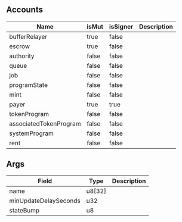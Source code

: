 

## Accounts
|Name|isMut|isSigner|Description|
|--|--|--|--|
| bufferRelayer | true | false |  |
| escrow | true | false |  |
| authority | false | false |  |
| queue | false | false |  |
| job | false | false |  |
| programState | false | false |  |
| mint | false | false |  |
| payer | true | true |  |
| tokenProgram | false | false |  |
| associatedTokenProgram | false | false |  |
| systemProgram | false | false |  |
| rent | false | false |  |
## Args
|Field|Type|Description|
|--|--|--|
| name |  u8[32] |  |
| minUpdateDelaySeconds |  u32 |  |
| stateBump |  u8 |  |
